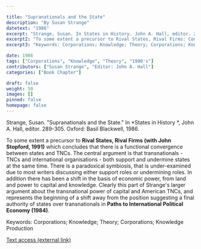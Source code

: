 ```yaml
---

title: "Supranationals and the State"
description: "By Susan Strange"
datetext: "1986"
excerpt: "Strange, Susan. In States in History. John A. Hall, editor. 289-305. Oxford: Basil Blackwell, 1986."
excerpt2: "To some extent a precursor to Rival States, Rival Firms: Competition for world market shares (with John Stopford, 1991) which concludes that there is a functional convergence between states and TNCs. The central argument is that transnationals - TNCs and international organisations - both support and undermine states at the same time. There is a paradoxical symbiosis, that is under-examined due to most writers discussing either support roles or undermining roles. In addition there has been a shift in the basis of economic power, from land and power to capital and knowledge. Clearly this part of Strange's larger argument about the transnational power of capital and American TNCs, and represents the beginning of a shift away from the position suggesting a final authority of states over transnationals in Paths to International Political Economy (1984)."
excerpt3: "Keywords: Corporations; Knowledge; Theory; Corporations; Knowledge Production"

date: 1986	
tags: ["Corporations", "Knowledge", "Theory", "1980's"]
contributors: ["Susan Strange", "Editor: John A. Hall"]
categories: ["Book Chapter"]

draft: false
weight: 50
images: []
pinned: false
homepage: false
---
```


Strange, Susan. "Supranationals and the State." In *States in History *, John A. Hall, editor. 289-305. Oxford: Basil Blackwell, 1986.

To some extent a precursor to **Rival States, Rival Firms (with John Stopford, 1991)** which concludes that there is a functional convergence between states and TNCs. The central argument is that transnationals - TNCs and international organisations - both support and undermine states at the same time. There is a paradoxical symbiosis, that is under-examined due to most writers discussing either support roles or undermining roles. In addition there has been a shift in the basis of economic power, from land and power to capital and knowledge. Clearly this part of Strange's larger argument about the transnational power of capital and American TNCs, and represents the beginning of a shift away from the position suggesting a final authority of states over transnationals in **Paths to International Political Economy (1984)**.

Keywords: Corporations; Knowledge; Theory; Corporations; Knowledge Production

[Text access (external link)](https://www.worldcat.org/title/1023953873)
